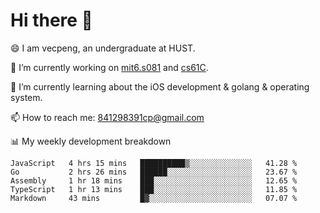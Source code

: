 
# Hi there 👋
😄 I am vecpeng, an undergraduate at HUST.

🔭 I’m currently working on [mit6.s081](https://pdos.csail.mit.edu/6.S081/2020/) and [cs61C](https://inst.eecs.berkeley.edu/~cs61c/fa21/).

🌱 I’m currently learning about the iOS development & golang & operating system.

📫 How to reach me: 841298391cp@gmail.com

📊 My weekly development breakdown
<!--START_SECTION:waka-->
```text
JavaScript   4 hrs 15 mins   ██████████▒░░░░░░░░░░░░░░   41.28 % 
Go           2 hrs 26 mins   ██████░░░░░░░░░░░░░░░░░░░   23.67 % 
Assembly     1 hr 18 mins    ███░░░░░░░░░░░░░░░░░░░░░░   12.65 % 
TypeScript   1 hr 13 mins    ███░░░░░░░░░░░░░░░░░░░░░░   11.85 % 
Markdown     43 mins         █▓░░░░░░░░░░░░░░░░░░░░░░░   07.07 % 
```
<!--END_SECTION:waka-->